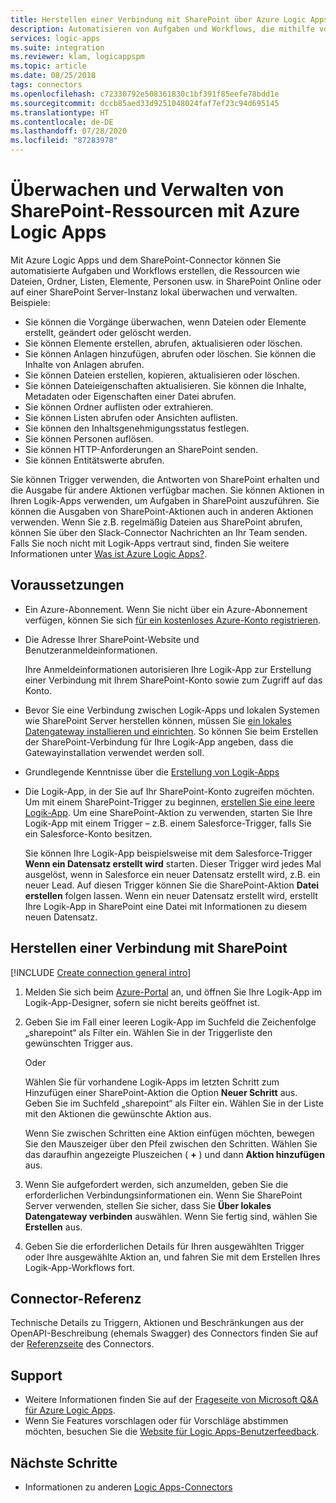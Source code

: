 ```yaml
---
title: Herstellen einer Verbindung mit SharePoint über Azure Logic Apps
description: Automatisieren von Aufgaben und Workflows, die mithilfe von Azure Logic Apps Ressourcen in SharePoint Online oder SharePoint Server lokal überwachen und verwalten
services: logic-apps
ms.suite: integration
ms.reviewer: klam, logicappspm
ms.topic: article
ms.date: 08/25/2018
tags: connectors
ms.openlocfilehash: c72330792e508361830c1bf391f85eefe78bdd1e
ms.sourcegitcommit: dccb85aed33d9251048024faf7ef23c94d695145
ms.translationtype: HT
ms.contentlocale: de-DE
ms.lasthandoff: 07/28/2020
ms.locfileid: "87283978"
---
```

# <a name="monitor-and-manage-sharepoint-resources-with-azure-logic-apps"></a>Überwachen und Verwalten von SharePoint-Ressourcen mit Azure Logic Apps

Mit Azure Logic Apps und dem SharePoint-Connector können Sie automatisierte Aufgaben und Workflows erstellen, die Ressourcen wie Dateien, Ordner, Listen, Elemente, Personen usw. in SharePoint Online oder auf einer SharePoint Server-Instanz lokal überwachen und verwalten. Beispiele:

* Sie können die Vorgänge überwachen, wenn Dateien oder Elemente erstellt, geändert oder gelöscht werden.
* Sie können Elemente erstellen, abrufen, aktualisieren oder löschen.
* Sie können Anlagen hinzufügen, abrufen oder löschen. Sie können die Inhalte von Anlagen abrufen.
* Sie können Dateien erstellen, kopieren, aktualisieren oder löschen. 
* Sie können Dateieigenschaften aktualisieren. Sie können die Inhalte, Metadaten oder Eigenschaften einer Datei abrufen.
* Sie können Ordner auflisten oder extrahieren.
* Sie können Listen abrufen oder Ansichten auflisten.
* Sie können den Inhaltsgenehmigungsstatus festlegen.
* Sie können Personen auflösen.
* Sie können HTTP-Anforderungen an SharePoint senden.
* Sie können Entitätswerte abrufen.

Sie können Trigger verwenden, die Antworten von SharePoint erhalten und die Ausgabe für andere Aktionen verfügbar machen. Sie können Aktionen in Ihren Logik-Apps verwenden, um Aufgaben in SharePoint auszuführen. Sie können die Ausgaben von SharePoint-Aktionen auch in anderen Aktionen verwenden. Wenn Sie z.B. regelmäßig Dateien aus SharePoint abrufen, können Sie über den Slack-Connector Nachrichten an Ihr Team senden.
Falls Sie noch nicht mit Logik-Apps vertraut sind, finden Sie weitere Informationen unter [Was ist Azure Logic Apps?](../logic-apps/logic-apps-overview.md).

## <a name="prerequisites"></a>Voraussetzungen

* Ein Azure-Abonnement. Wenn Sie nicht über ein Azure-Abonnement verfügen, können Sie sich [für ein kostenloses Azure-Konto registrieren](https://azure.microsoft.com/free/). 

* Die Adresse Ihrer SharePoint-Website und Benutzeranmeldeinformationen.

  Ihre Anmeldeinformationen autorisieren Ihre Logik-App zur Erstellung einer Verbindung mit Ihrem SharePoint-Konto sowie zum Zugriff auf das Konto. 

* Bevor Sie eine Verbindung zwischen Logik-Apps und lokalen Systemen wie SharePoint Server herstellen können, müssen Sie [ein lokales Datengateway installieren und einrichten](../logic-apps/logic-apps-gateway-install.md). So können Sie beim Erstellen der SharePoint-Verbindung für Ihre Logik-App angeben, dass die Gatewayinstallation verwendet werden soll.

* Grundlegende Kenntnisse über die [Erstellung von Logik-Apps](../logic-apps/quickstart-create-first-logic-app-workflow.md)

* Die Logik-App, in der Sie auf Ihr SharePoint-Konto zugreifen möchten. Um mit einem SharePoint-Trigger zu beginnen, [erstellen Sie eine leere Logik-App](../logic-apps/quickstart-create-first-logic-app-workflow.md). Um eine SharePoint-Aktion zu verwenden, starten Sie Ihre Logik-App mit einem Trigger – z.B. einem Salesforce-Trigger, falls Sie ein Salesforce-Konto besitzen.

  Sie können Ihre Logik-App beispielsweise mit dem Salesforce-Trigger **Wenn ein Datensatz erstellt wird** starten. 
  Dieser Trigger wird jedes Mal ausgelöst, wenn in Salesforce ein neuer Datensatz erstellt wird, z.B. ein neuer Lead. 
  Auf diesen Trigger können Sie die SharePoint-Aktion **Datei erstellen** folgen lassen. Wenn ein neuer Datensatz erstellt wird, erstellt Ihre Logik-App in SharePoint eine Datei mit Informationen zu diesem neuen Datensatz.

## <a name="connect-to-sharepoint"></a>Herstellen einer Verbindung mit SharePoint

[!INCLUDE [Create connection general intro](../../includes/connectors-create-connection-general-intro.md)]

1. Melden Sie sich beim [Azure-Portal](https://portal.azure.com) an, und öffnen Sie Ihre Logik-App im Logik-App-Designer, sofern sie nicht bereits geöffnet ist.

1. Geben Sie im Fall einer leeren Logik-App im Suchfeld die Zeichenfolge „sharepoint“ als Filter ein. Wählen Sie in der Triggerliste den gewünschten Trigger aus. 

   Oder

   Wählen Sie für vorhandene Logik-Apps im letzten Schritt zum Hinzufügen einer SharePoint-Aktion die Option **Neuer Schritt** aus. 
   Geben Sie im Suchfeld „sharepoint“ als Filter ein. 
   Wählen Sie in der Liste mit den Aktionen die gewünschte Aktion aus.

   Wenn Sie zwischen Schritten eine Aktion einfügen möchten, bewegen Sie den Mauszeiger über den Pfeil zwischen den Schritten. 
   Wählen Sie das daraufhin angezeigte Pluszeichen ( **+** ) und dann **Aktion hinzufügen** aus.

1. Wenn Sie aufgefordert werden, sich anzumelden, geben Sie die erforderlichen Verbindungsinformationen ein. Wenn Sie SharePoint Server verwenden, stellen Sie sicher, dass Sie **Über lokales Datengateway verbinden** auswählen. Wenn Sie fertig sind, wählen Sie **Erstellen** aus.

1. Geben Sie die erforderlichen Details für Ihren ausgewählten Trigger oder Ihre ausgewählte Aktion an, und fahren Sie mit dem Erstellen Ihres Logik-App-Workflows fort.

## <a name="connector-reference"></a>Connector-Referenz

Technische Details zu Triggern, Aktionen und Beschränkungen aus der OpenAPI-Beschreibung (ehemals Swagger) des Connectors finden Sie auf der [Referenzseite](/connectors/sharepoint/) des Connectors.

## <a name="get-support"></a>Support

* Weitere Informationen finden Sie auf der [Frageseite von Microsoft Q&A für Azure Logic Apps](/answers/topics/azure-logic-apps.html).
* Wenn Sie Features vorschlagen oder für Vorschläge abstimmen möchten, besuchen Sie die [Website für Logic Apps-Benutzerfeedback](https://aka.ms/logicapps-wish).

## <a name="next-steps"></a>Nächste Schritte

* Informationen zu anderen [Logic Apps-Connectors](../connectors/apis-list.md)

